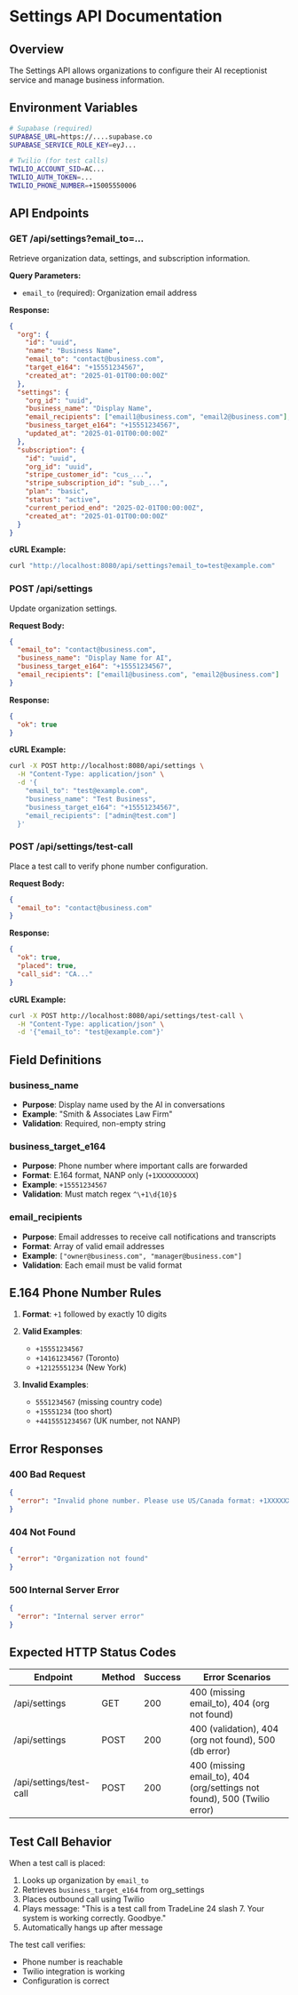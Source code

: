 # Settings API Documentation

## Overview
The Settings API allows organizations to configure their AI receptionist service and manage business information.

## Environment Variables

```bash
# Supabase (required)
SUPABASE_URL=https://....supabase.co
SUPABASE_SERVICE_ROLE_KEY=eyJ...

# Twilio (for test calls)
TWILIO_ACCOUNT_SID=AC...
TWILIO_AUTH_TOKEN=...
TWILIO_PHONE_NUMBER=+15005550006
```

## API Endpoints

### GET /api/settings?email_to=...
Retrieve organization data, settings, and subscription information.

**Query Parameters:**
- `email_to` (required): Organization email address

**Response:**
```json
{
  "org": {
    "id": "uuid",
    "name": "Business Name", 
    "email_to": "contact@business.com",
    "target_e164": "+15551234567",
    "created_at": "2025-01-01T00:00:00Z"
  },
  "settings": {
    "org_id": "uuid",
    "business_name": "Display Name",
    "email_recipients": ["email1@business.com", "email2@business.com"],
    "business_target_e164": "+15551234567",
    "updated_at": "2025-01-01T00:00:00Z"
  },
  "subscription": {
    "id": "uuid",
    "org_id": "uuid", 
    "stripe_customer_id": "cus_...",
    "stripe_subscription_id": "sub_...",
    "plan": "basic",
    "status": "active",
    "current_period_end": "2025-02-01T00:00:00Z",
    "created_at": "2025-01-01T00:00:00Z"
  }
}
```

**cURL Example:**
```bash
curl "http://localhost:8080/api/settings?email_to=test@example.com"
```

### POST /api/settings
Update organization settings.

**Request Body:**
```json
{
  "email_to": "contact@business.com",
  "business_name": "Display Name for AI",
  "business_target_e164": "+15551234567",
  "email_recipients": ["email1@business.com", "email2@business.com"]
}
```

**Response:**
```json
{
  "ok": true
}
```

**cURL Example:**
```bash
curl -X POST http://localhost:8080/api/settings \
  -H "Content-Type: application/json" \
  -d '{
    "email_to": "test@example.com",
    "business_name": "Test Business",
    "business_target_e164": "+15551234567",
    "email_recipients": ["admin@test.com"]
  }'
```

### POST /api/settings/test-call
Place a test call to verify phone number configuration.

**Request Body:**
```json
{
  "email_to": "contact@business.com"
}
```

**Response:**
```json
{
  "ok": true,
  "placed": true,
  "call_sid": "CA..."
}
```

**cURL Example:**
```bash
curl -X POST http://localhost:8080/api/settings/test-call \
  -H "Content-Type: application/json" \
  -d '{"email_to": "test@example.com"}'
```

## Field Definitions

### business_name
- **Purpose**: Display name used by the AI in conversations
- **Example**: "Smith & Associates Law Firm"
- **Validation**: Required, non-empty string

### business_target_e164
- **Purpose**: Phone number where important calls are forwarded
- **Format**: E.164 format, NANP only (`+1XXXXXXXXXX`)
- **Example**: `+15551234567`
- **Validation**: Must match regex `^\+1\d{10}$`

### email_recipients
- **Purpose**: Email addresses to receive call notifications and transcripts
- **Format**: Array of valid email addresses
- **Example**: `["owner@business.com", "manager@business.com"]`
- **Validation**: Each email must be valid format

## E.164 Phone Number Rules

1. **Format**: `+1` followed by exactly 10 digits
2. **Valid Examples**:
   - `+15551234567`
   - `+14161234567` (Toronto)
   - `+12125551234` (New York)

3. **Invalid Examples**:
   - `5551234567` (missing country code)
   - `+15551234` (too short)
   - `+4415551234567` (UK number, not NANP)

## Error Responses

### 400 Bad Request
```json
{
  "error": "Invalid phone number. Please use US/Canada format: +1XXXXXXXXXX"
}
```

### 404 Not Found
```json
{
  "error": "Organization not found"
}
```

### 500 Internal Server Error
```json
{
  "error": "Internal server error"
}
```

## Expected HTTP Status Codes

| Endpoint | Method | Success | Error Scenarios |
|----------|--------|---------|-----------------|
| /api/settings | GET | 200 | 400 (missing email_to), 404 (org not found) |
| /api/settings | POST | 200 | 400 (validation), 404 (org not found), 500 (db error) |
| /api/settings/test-call | POST | 200 | 400 (missing email_to), 404 (org/settings not found), 500 (Twilio error) |

## Test Call Behavior

When a test call is placed:
1. Looks up organization by `email_to`
2. Retrieves `business_target_e164` from org_settings
3. Places outbound call using Twilio
4. Plays message: "This is a test call from TradeLine 24 slash 7. Your system is working correctly. Goodbye."
5. Automatically hangs up after message

The test call verifies:
- Phone number is reachable
- Twilio integration is working
- Configuration is correct